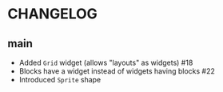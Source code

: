 CHANGELOG
=========

## main

- Added `Grid` widget (allows "layouts" as widgets) #18
- Blocks have a widget instead of widgets having blocks #22
- Introduced `Sprite` shape
